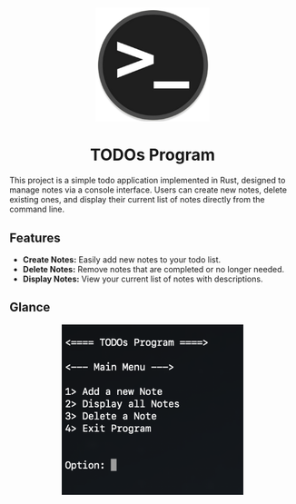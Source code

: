 # 

<div align="center" >
<img style="height:200px;" src="./../.github/assets/terminal.png" /> 
<br />
<h1>TODOs Program</h1>
</div>

This project is a simple todo application implemented in Rust, designed to manage notes via a console interface. Users can create new notes, delete existing ones, and display their current list of notes directly from the command line.

## Features
- **Create Notes:** Easily add new notes to your todo list.
- **Delete Notes:** Remove notes that are completed or no longer needed.
- **Display Notes:** View your current list of notes with descriptions.

## Glance

<div align="center" >
<img style="height:300px;" src="./.github/image.png" />
</div>